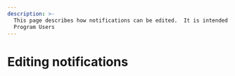 ```yaml
---
description: >-
  This page describes how notifications can be edited.  It is intended for
  Program Users
---
```


# Editing notifications

